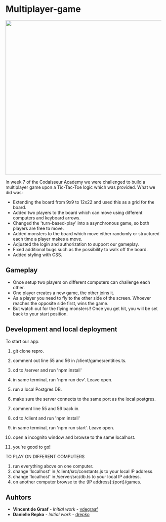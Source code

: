 # Multiplayer-game

<img src="https://giphy.com/gifs/atatlfP16QKOEcrqBW/fullscreen" width="880" height="500" />

In week 7 of the Codaisseur Academy we were challenged to build a multiplayer game upon a Tic-Tac-Toe logic which was provided. What we did was:

- Extending the board from 9x9 to 12x22 and used this as a grid for the board.
- Added two players to the board which can move using different computers and keyboard arrows. 
- Changed the 'turn-based-play' into a asynchronous game, so both players are free to move.
- Added monsters to the board which move either randomly or structured each time a  player makes a move. 
- Adjusted the login and authorization to support our gameplay.
- Fixed additional bugs such as the possibility to walk off the board.
- Added styling with CSS.

## Gameplay
- Once setup two players on different computers can challenge each other. 
- One player creates a new game, the other joins it. 
- As a player you need to fly to the other side of the screen. Whoever reaches the opposite side first, wins the game. 
- But watch out for the flying monsters!! Once you get hit, you will be set back to your start position. 

## Development and local deployment

To start our app:

1) git clone repro.
2) comment out line 55 and 56 in /client/games/entities.ts.
3) cd to /server and run 'npm install'
4) in same terminal, run 'npm run dev'. Leave open.
5) run a local Postgres DB.
6) make sure the server connects to the same port as the local postgres.
7) comment line 55 and 56 back in. 

8) cd to /client and run 'npm install'
9) in same terminal, run 'npm run start'. Leave open.
10) open a incognito window and browse to the same localhost.
11) you're good to go!

TO PLAY ON DIFFERENT COMPUTERS
1) run everything above on one computer.
2) change 'localhost' in /client/src/constants.js to your local IP address.
3) change 'localhost' in /server/src/db.ts to your local IP address.
4) on another computer browse to the {IP address}:{port}/games.

## Auhtors

* **Vincent de Graaf** - *Initial work* - [vdegraaf](https://github.com/vdegraaf)
* **Danielle Repko** - *Initial work* - [drepko](https://github.com/drepko)
